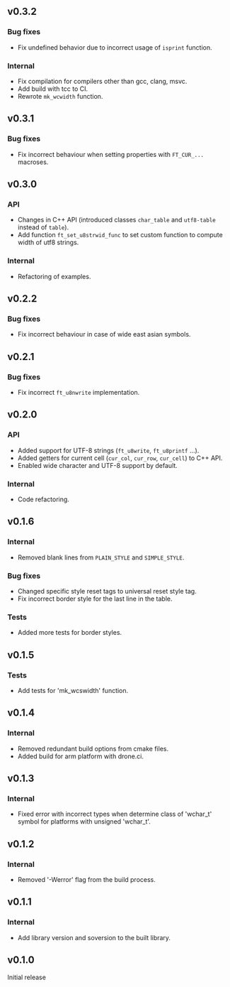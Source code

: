 ## v0.3.2

### Bug fixes

- Fix undefined behavior due to incorrect usage of `isprint` function.

### Internal

- Fix compilation for compilers other than gcc, clang, msvc.
- Add build with tcc to CI.
- Rewrote `mk_wcwidth` function.

## v0.3.1

### Bug fixes

- Fix incorrect behaviour when setting properties with `FT_CUR_...` macroses.

## v0.3.0

### API

- Changes in C++ API (introduced classes `char_table` and `utf8-table` instead of `table`).
- Add function `ft_set_u8strwid_func` to set custom function to compute width of utf8 strings.

### Internal

- Refactoring of examples.

## v0.2.2

### Bug fixes

- Fix incorrect behaviour in case of wide east asian symbols.

## v0.2.1

### Bug fixes

- Fix incorrect `ft_u8nwrite` implementation.

## v0.2.0

### API

- Added support for UTF-8 strings (`ft_u8write`, `ft_u8printf` ...).
- Added getters for current cell (`cur_col`, `cur_row`, `cur_cell`) to C++ API.
- Enabled wide character and UTF-8 support by default.

### Internal

- Code refactoring.

## v0.1.6

### Internal

- Removed blank lines from `PLAIN_STYLE` and `SIMPLE_STYLE`.

### Bug fixes

- Changed specific style reset tags to universal reset style tag.
- Fix incorrect border style for the last line in the table.

### Tests

- Added more tests for border styles.

## v0.1.5

### Tests

- Add tests for 'mk_wcswidth' function.

## v0.1.4

### Internal

- Removed redundant build options from cmake files.
- Added build for arm platform with drone.ci.

## v0.1.3

### Internal

- Fixed error with incorrect types when determine class of 'wchar_t' symbol for platforms with unsigned 'wchar_t'.

## v0.1.2

### Internal

- Removed '-Werror' flag from the build process.

## v0.1.1

### Internal

- Add library version and soversion to the built library.

## v0.1.0

Initial release
